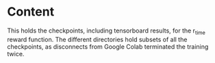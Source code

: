 # Content

This holds the checkpoints, including tensorboard results, for the r<sub>time</sub> reward function. The different directories hold subsets of all the checkpoints, as disconnects from Google Colab terminated the training twice.
